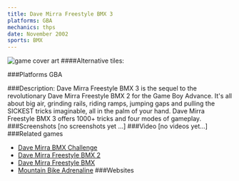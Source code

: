 ```yaml
---
title: Dave Mirra Freestyle BMX 3
platforms: GBA
mechanics: thps
date: November 2002
sports: BMX
---
```

![game cover art](//images.igdb.com/igdb/image/upload/t_cover_big/pw9pay2raost8jycijin.jpg "Logo Title Text 1")
####Alternative tiles:

###Platforms
GBA

###Description:
Dave Mirra Freestyle BMX 3 is the sequel to the revolutionary Dave Mirra Freestyle BMX 2 for the Game Boy Advance. It's all about big air, grinding rails, riding ramps, jumping gaps and pulling the SICKEST tricks imaginable, all in the palm of your hand. Dave Mirra Freestyle BMX 3 offers 1000+ tricks and four modes of gameplay.
###Screenshots
[no screenshots yet ...]
###Video
[no videos yet...]
###Related games
* [Dave Mirra BMX Challenge](/games/dave-mirra-bmx-challenge-4794/)
* [Dave Mirra Freestyle BMX 2](/games/dave-mirra-freestyle-bmx-2-3871/)
* [Dave Mirra Freestyle BMX](/games/dave-mirra-freestyle-bmx-26012/)
* [Mountain Bike Adrenaline](/games/mountain-bike-adrenaline-27578/)
###Websites


